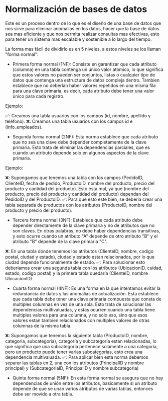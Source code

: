 # Normalización de bases de datos

Este es un proceso dentro de lo que es el diseño de una base de datos que nos sirve para eliminar anomalias en los datos, hacer que la base de datos sea mas eficiente y que nos permita realizar consultas mas efectivas, esto para tener un sistema mas escalable y sostenible a lo largo del tiempo.

La forma mas fácil de dividirlo es en 5 niveles, a estos niveles se los llaman "forma normal":

* Primera forma normal (1NF): Consiste en garantizar que cada atributo (columna) en una tabla contenga un único valor atómico, lo que significa que estos valores no pueden ser conjuntos, listas o cualquier tipo de datos que contenga una estructura de datos compleja dentro. Tambien establece que no deberían haber valores repetidos en una misma fila para una clave primaria, es decir, cada atributo debe tener una valor único para cada registro. 

Ejemplo:

✅: Creamos una tabla usuarios con los campos (id, nombre, apellido y teléfono).
❌: Creamos una tabla usuarios con los campos id e (info_empleados).

* Segunda forma normal (2NF): Esta norma establece que cada atributo que no sea una clave debe depender completamente de la clave primaria. Esto trata de eliminar las dependencias parciales, que es cuando un atributo depende solo en algunos aspectos de la clave primaria.

Ejemplo:

❌: Supongamos que tenemos una tabla con los campos (PedidoID, ClienteID, fecha de pedido, ProductoID, nombre del producto, precio del producto y cantidad del producto). Esto esta mal, ya que (nombre del producto, precio del producto y cantidad del producto) dependen del PedidoID y del ProductoID.
✅: Para que esto este bien, se deberia crear una tabla separada de productos con los atributos (ProductoID, nombre del producto y precio del producto).

* Tercera forma normal (3NF): Establece que cada atributo debe depender directamente de la clave primaría y no de atributos que no son claves. En otras palabras, no debe haber dependencias transitivas, y esto ocurre cuando un atributo "A" depende de otro atributo "B" y el atributo "B" depende de la clave primaria "C".

❌: En una tabla donde tenemos los atributos (ClienteID, nombre, codigo postal, ciudad y estado), ciudad y estado estan relacionados, por lo que ciudad depende funcionalmente de estado.
✅: Para solucionar esto deberiamos crear una segunda tabla con los atributos (UbicacionID, cuidad, estado, codigo postal) y la primera tabla quedaría (ClienteID, nombre UbicacionID)

* Cuarta forma normal (4NF): Es una forma en la que intentamos evitar la redundancia de datos y las anomalias de actualización. Esta establece que cada tabla debe tener una clave primaria compuesta que consta de multiples columnas en vez de una sola. Esto trata de solucionar las dependencias multivaluadas, y estas ocurren cuando una tabla tiene multiples valores para una columna, y no solo eso, sino que esos valores estan tambien relacionados con multiples valores de otras columnas de la misma tabla.

❌: Supongamos que tenemos la siguiente tabla (ProductoID, nombre, categoria, subcategoria), categoría y subcategoría estan relacionadas, lo que significa que una subcategoría pertenece solamente a una categoría, pero un producto puede tener varias subcategorías, esto crea una dependencia multivaluada.
✅: Para aplicar bien esta norma debemos separar las tablas en 2, una con los atributos (PrincipalID y nombre principal) y (SubcategoriaID, PrincipalID y nombre subcategoria)

* Quinta forma normal (5NF): En esta forma normal se asegura que no hay dependencias de unión entre los atributos, basicamente si un atributo depende de que se unan varios atributos de varias tablas, entonces debe ser movido a otra tabla. 